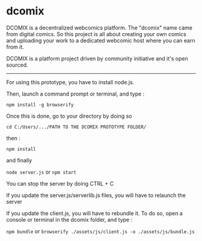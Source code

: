 # dcomix
DCOMIX is a decentralized webcomics platform. The "dcomix" name came from digital comics. So this project is all about creating your own comics and uploading your work to a dedicated webcomic host where you can earn from it. 

DCOMIX is a platform project driven by community initiative and it's open sourced.
__________________________________

For using this prototype, you have to install node.js.

Then, launch a command prompt or terminal, and type :

`npm install -g browserify`

Once this is done, go to your directory by doing so

`cd C:/Users/.../PATH TO THE DCOMIX PROTOTYPE FOLDER/`

then :

`npm install`

and finally

`node server.js` or `npm start`


You can stop the server by doing CTRL + C


If you update the server.js/serverlib.js files, you will have to relaunch the server

If you update the client.js, you will have to rebundle it. To do so, open a console or terminal in the dcomix folder, and type :

`npm bundle` or `browserify ./assets/js/client.js -o ./assets/js/bundle.js`
